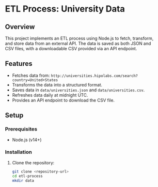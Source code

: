 # ETL Process: University Data

## Overview
This project implements an ETL process using Node.js to fetch, transform, and store data from an external API. The data is saved as both JSON and CSV files, with a downloadable CSV provided via an API endpoint.

## Features
- Fetches data from: `http://universities.hipolabs.com/search?country=United+States`
- Transforms the data into a structured format.
- Saves data in `data/universities.json` and `data/universities.csv`.
- Refreshes data daily at midnight UTC.
- Provides an API endpoint to download the CSV file.

## Setup

### Prerequisites
- Node.js (v14+)

### Installation
1. Clone the repository:
   ```bash
   git clone <repository-url>
   cd etl-process
   mkdir data
